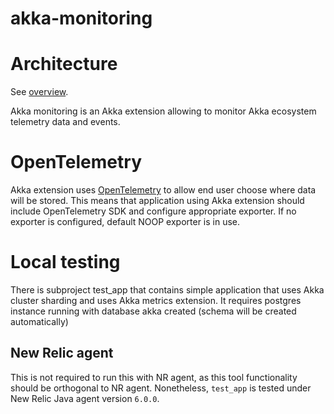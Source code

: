 # akka-monitoring

# Architecture 

See [overview](https://github.com/ScalaConsultants/akka-monitoring/blob/main/extension_overview.png).

Akka monitoring is an Akka extension allowing to monitor Akka ecosystem telemetry data and events.

# OpenTelemetry

Akka extension uses [OpenTelemetry](https://opentelemetry.io/) to allow end user choose where data will be stored. This means that application using Akka extension should include OpenTelemetry SDK and configure appropriate exporter. If no exporter is configured, default NOOP exporter is in use.

# Local testing

There is subproject test_app that contains simple application that uses Akka cluster sharding and uses Akka metrics extension. It requires postgres instance running with database akka created (schema will be created automatically)

## New Relic agent

This is not required to run this with NR agent, as this tool functionality should be orthogonal to NR agent. Nonetheless, `test_app` is tested under New Relic Java agent version `6.0.0`.
